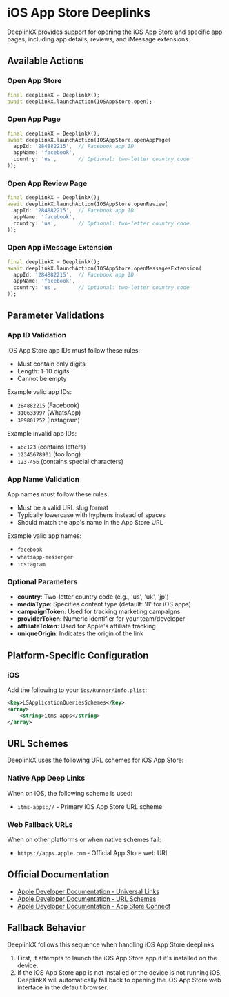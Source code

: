 # iOS App Store Deeplinks

DeeplinkX provides support for opening the iOS App Store and specific app pages, including app details, reviews, and iMessage extensions.

## Available Actions

### Open App Store
```dart
final deeplinkX = DeeplinkX();
await deeplinkX.launchAction(IOSAppStore.open);
```

### Open App Page
```dart
final deeplinkX = DeeplinkX();
await deeplinkX.launchAction(IOSAppStore.openAppPage(
  appId: '284882215',  // Facebook app ID
  appName: 'facebook',
  country: 'us',       // Optional: two-letter country code
));
```

### Open App Review Page
```dart
final deeplinkX = DeeplinkX();
await deeplinkX.launchAction(IOSAppStore.openReview(
  appId: '284882215',  // Facebook app ID
  appName: 'facebook',
  country: 'us',       // Optional: two-letter country code
));
```

### Open App iMessage Extension
```dart
final deeplinkX = DeeplinkX();
await deeplinkX.launchAction(IOSAppStore.openMessagesExtension(
  appId: '284882215',  // Facebook app ID
  appName: 'facebook',
  country: 'us',       // Optional: two-letter country code
));
```

## Parameter Validations

### App ID Validation
iOS App Store app IDs must follow these rules:
- Must contain only digits
- Length: 1-10 digits
- Cannot be empty

Example valid app IDs:
- `284882215` (Facebook)
- `310633997` (WhatsApp)
- `389801252` (Instagram)

Example invalid app IDs:
- `abc123` (contains letters)
- `12345678901` (too long)
- `123-456` (contains special characters)

### App Name Validation
App names must follow these rules:
- Must be a valid URL slug format
- Typically lowercase with hyphens instead of spaces
- Should match the app's name in the App Store URL

Example valid app names:
- `facebook`
- `whatsapp-messenger`
- `instagram`

### Optional Parameters
- **country**: Two-letter country code (e.g., 'us', 'uk', 'jp')
- **mediaType**: Specifies content type (default: '8' for iOS apps)
- **campaignToken**: Used for tracking marketing campaigns
- **providerToken**: Numeric identifier for your team/developer
- **affiliateToken**: Used for Apple's affiliate tracking
- **uniqueOrigin**: Indicates the origin of the link

## Platform-Specific Configuration

### iOS
Add the following to your `ios/Runner/Info.plist`:
```xml
<key>LSApplicationQueriesSchemes</key>
<array>
    <string>itms-apps</string>
</array>
```

## URL Schemes

DeeplinkX uses the following URL schemes for iOS App Store:

### Native App Deep Links
When on iOS, the following scheme is used:
- `itms-apps://` - Primary iOS App Store URL scheme

### Web Fallback URLs
When on other platforms or when native schemes fail:
- `https://apps.apple.com` - Official App Store web URL

## Official Documentation
- [Apple Developer Documentation - Universal Links](https://developer.apple.com/documentation/uikit/inter-process_communication/allowing_apps_and_websites_to_link_to_your_content)
- [Apple Developer Documentation - URL Schemes](https://developer.apple.com/documentation/uikit/inter-process_communication/allowing_apps_and_websites_to_link_to_your_content#3001215)
- [Apple Developer Documentation - App Store Connect](https://appstoreconnect.apple.com/help)

## Fallback Behavior
DeeplinkX follows this sequence when handling iOS App Store deeplinks:

1. First, it attempts to launch the iOS App Store app if it's installed on the device.
2. If the iOS App Store app is not installed or the device is not running iOS, DeeplinkX will automatically fall back to opening the iOS App Store web interface in the default browser.
